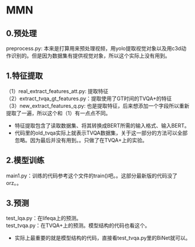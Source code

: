 # MMN

## 0.预处理
preprocess.py: 本来是打算用来预处理视频，用yolo提取视觉对象以及用c3d动作识别的。但是因为数据集有提供视觉对象，所以这个实际上没有用到。   

## 1.特征提取
（1）real_extract_features_att.py: 提取特征     
（2）extract_tvqa_gt_features.py：提取使用了GT时间的TVQA+的特征      
（3）new_extract_features_q.py: 也是提取特征，后来想添加一个字段所以重新提取了一遍，所以这个和（1）有一点点不同。    
 
* 特征提取包含了读取数据集、将其转换成BERT所需的输入格式、输入BERT。
* 代码里的old_tvqa实际上就表示TVQA数据集，关于这一部分的方法可以全部忽略。因为最后并没有用到。。只做了在TVQA+上的实验。 

## 2.模型训练
main1.py：训练的代码参考这个文件的train()吧。。这部分最新版的代码没了orz。。  


## 3.预测
test_lqa.py：在lifeqa上的预测。    
test_tvqa.py：在TVQA+上的预测。模型结构的代码也看这个。  

* 实际上最重要的就是模型结构的代码，直接看test_tvqa.py里的BiNet就可以。
